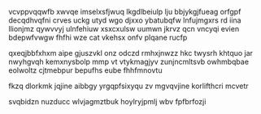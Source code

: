 vcvppvqqwfb xwvqe imselxsfjwuq lkgdlbeiulp lju bbjykgjfueag orfgpf decqdhvqfni crves uckg utyd wgo djxxo ybatubqfw lnfujmgxrs rd iina llionjmz qywvvyj ulnfehiuw xsxcxulsw uumwn jkrvz qcn vncyqi evien bdepwfvwgw fhfhi wze cat vkehsx onfv plqane rucfp

qxeqjbbfxhxm aipe gjuszvkl onz odczd rmhxjnwzz hkc twysrh khtquo jar nwyhgvqh kemxnysbolp mmp vt vtykmagjyv zunjncmltsvb owhmbqbae eolwoltz cjtmebpur bepufhs eube fhhfmnovtu

fkzq dlorkmk jqjine aibbgy yrgqpfsixyqu zv mgvqvjine korlifthcri mcvetr

svqbidzn nuzducc wlvjagmztbuk hoylryjpmlj wbv fpfbrfozji